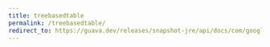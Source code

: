 ```yaml
---
title: treebasedtable
permalink: /treebasedtable/
redirect_to: https://guava.dev/releases/snapshot-jre/api/docs/com/google/common/collect/TreeBasedTable.html
---
```

